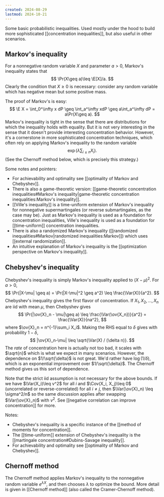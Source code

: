 ```yaml
---
created: 2024-08-29
lastmod: 2024-10-21
---
```


Some basic probabilistic inequalities. Used mostly under the hood to build more sophisticated [[concentration inequalities]], but also useful in other scenarios. 

## Markov's inequality 
For a nonnegative random variable $X$ and parameter $a>0$, Markov's inequality states that 
$$
\Pr(X\geq a)\leq \E[X]/a.
$$
Clearly the condition that $X\geq 0$ is necessary: consider any random variable which has negative mean but some positive mass. 

The proof of Markov's is easy: 
$$
\E X = \int_0^\infty x dP \geq \int_a^\infty xdP \geq a\int_a^\infty dP = a\Pr(X\geq a).
$$
Markov's inequality is tight in the sense that there are distributions for which the inequality holds with equality. But it is not very interesting in the sense that it doesn't provide interesting concentration behavior. However, it's a cornerstone in more sophisticated concentration techniques, which often rely on applying Markov's inequality to the random variable 
$$
\exp\left(\lambda \sum_{i\leq n} X_i\right).
$$
(See the Chernoff method below, which is precisely this strategy.) 

Some notes and pointers: 
- For achievability and optimality see [[optimality of Markov and Chebyshev]]. 
- There is also a game-theoretic version: [[game-theoretic concentration inequalities#Markov's inequality|game-theoretic concentration inequalities:Markov's inequality]]. 
- [[Ville's inequality]] is a time-uniform extension of Markov's inequality for nonnegative supermartingales (or reverse submartingales, as the case may be). Just as Markov's inequality is used as a foundation for concentration inequalities, Ville's inequality is used as a foundation for [[time-uniform]] concentration inequalities. 
- There is also a randomized Markov's inequality ([[randomized inequalities#Markov|randomized inequalities:Markov]]) which uses [[external randomization]].  
- An intuitive explanation of Markov's inequality is the [[optimization perspective on Markov's inequality]]. 

## Chebyshev's inequality 
Chebyshev's inequality is simply Markov's inequality applied to $(X-\mu)^2$. For $a>0$, 
$$
\Pr(|X-\mu| \geq a) = \Pr(|X-\mu|^2 \geq a^2) \leq \frac{\Var(X)}{a^2}.
$$
Chebyshev's inequality gives the first flavor of concentration. If $X_1, X_2, \dots, X_n$ are iid with mean $\mu$, then Chebyshev gives 
$$
\Pr(|\ov{X}_n - \mu|\geq a) \leq \frac{\Var(\ov{X_n})}{a^2} = \frac{\Var(X)}{na^2},
$$
where $\ov{X}_n = n^{-1}\sum_i X_i$. Making the RHS equal to $\delta$ gives with probability $1-\delta$,
$$
|\ov{X}_n-\mu| \leq \sqrt{\Var(X) / (\delta n)}.
$$
The _rate_ of concentration here is actually not too bad, it scales with $\sqrt{n}$ which is what we expect in many scenarios. However, the dependence on $1/\sqrt{\delta}$ is not great. We'd rather have $\log(1/\delta)$, which is an exponential improvement over $1/\sqrt{\delta}$. The Chernoff method gives us this sort of dependence. 

Note that the strict iid assumption is not necessary for the above bounds. If we have $\Var(X_i)\leq v^2$ for all $i$ and $\Cov(X_i, X_j)\leq 0$ (uncorrelated or reverse-correlated) for all $i\neq j$, then $\Var(\ov{X}_n) \leq \sigma^2/n$ so the same discussion applies after swapping $\Var(\ov{X}_n)$ with $v^2$. See [[negative correlation can improve concentration]] for more. 

Notes: 
- Chebyshev's inequality is a specific instance of the [[method of moments for concentration]].
- The [[time-uniform]] extension of Chebyshev's inequality is the [[martingale concentration#Dubins-Savage inequality]]. 
- For achievability and optimality see [[optimality of Markov and Chebyshev]]. 

## Chernoff method 
The Chernoff method applies Markov's inequality to the nonnegative random variable $e^{\lambda X}$, and then chooses $\lambda$ to optimize the bound. More detail is given in [[Chernoff method]] (also called the Cramer-Chernoff method). 

